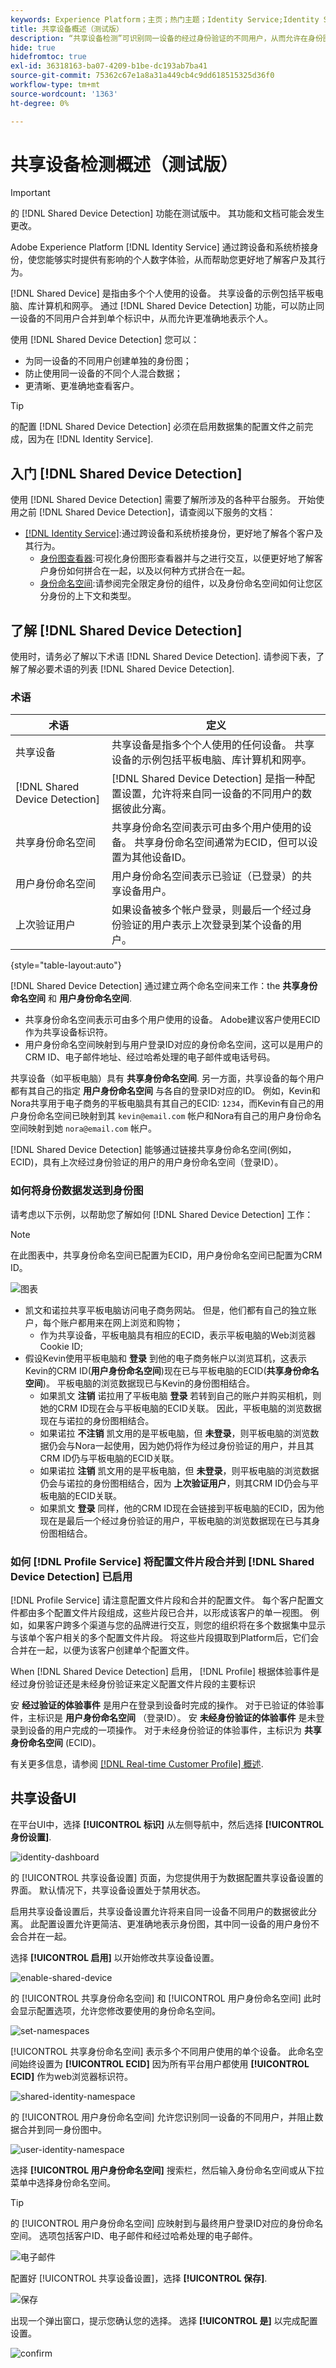 ```yaml
---
keywords: Experience Platform；主页；热门主题；Identity Service;Identity Service；共享设备；共享设备
title: 共享设备概述（测试版）
description: “共享设备检测”可识别同一设备的经过身份验证的不同用户，从而允许在身份图中更准确地表示客户数据
hide: true
hidefromtoc: true
exl-id: 36318163-ba07-4209-b1be-dc193ab7ba41
source-git-commit: 75362c67e1a8a31a449cb4c9dd618515325d36f0
workflow-type: tm+mt
source-wordcount: '1363'
ht-degree: 0%

---
```


# 共享设备检测概述（测试版）

>[!IMPORTANT]
>
>的 [!DNL Shared Device Detection] 功能在测试版中。 其功能和文档可能会发生更改。

Adobe Experience Platform [!DNL Identity Service] 通过跨设备和系统桥接身份，使您能够实时提供有影响的个人数字体验，从而帮助您更好地了解客户及其行为。

[!DNL Shared Device] 是指由多个个人使用的设备。 共享设备的示例包括平板电脑、库计算机和网亭。 通过 [!DNL Shared Device Detection] 功能，可以防止同一设备的不同用户合并到单个标识中，从而允许更准确地表示个人。

使用 [!DNL Shared Device Detection] 您可以：

* 为同一设备的不同用户创建单独的身份图；
* 防止使用同一设备的不同个人混合数据；
* 更清晰、更准确地查看客户。

>[!TIP]
>
>的配置 [!DNL Shared Device Detection] 必须在启用数据集的配置文件之前完成，因为在 [!DNL Identity Service].

## 入门 [!DNL Shared Device Detection]

使用 [!DNL Shared Device Detection] 需要了解所涉及的各种平台服务。 开始使用之前 [!DNL Shared Device Detection]，请查阅以下服务的文档：

* [[!DNL Identity Service]](../home.md):通过跨设备和系统桥接身份，更好地了解各个客户及其行为。
   * [身份图查看器](./identity-graph-viewer.md):可视化身份图形查看器并与之进行交互，以便更好地了解客户身份如何拼合在一起，以及以何种方式拼合在一起。
   * [身份命名空间](../namespaces.md):请参阅完全限定身份的组件，以及身份命名空间如何让您区分身份的上下文和类型。

## 了解 [!DNL Shared Device Detection]

使用时，请务必了解以下术语
[!DNL Shared Device Detection]. 请参阅下表，了解了解必要术语的列表 [!DNL Shared Device Detection].

### 术语

| 术语 | 定义 |
| --- | --- |
| 共享设备 | 共享设备是指多个个人使用的任何设备。 共享设备的示例包括平板电脑、库计算机和网亭。 |
| [!DNL Shared Device Detection] | [!DNL Shared Device Detection] 是指一种配置设置，允许将来自同一设备的不同用户的数据彼此分离。 |
| 共享身份命名空间 | 共享身份命名空间表示可由多个用户使用的设备。 共享身份命名空间通常为ECID，但可以设置为其他设备ID。 |
| 用户身份命名空间 | 用户身份命名空间表示已验证（已登录）的共享设备用户。 |
| 上次验证用户 | 如果设备被多个帐户登录，则最后一个经过身份验证的用户表示上次登录到某个设备的用户。 |

{style=&quot;table-layout:auto&quot;}

[!DNL Shared Device Detection] 通过建立两个命名空间来工作：the **共享身份命名空间** 和 **用户身份命名空间**.

* 共享身份命名空间表示可由多个用户使用的设备。 Adobe建议客户使用ECID作为共享设备标识符。
* 用户身份命名空间映射到与用户登录ID对应的身份命名空间，这可以是用户的CRM ID、电子邮件地址、经过哈希处理的电子邮件或电话号码。

共享设备（如平板电脑）具有 **共享身份命名空间**. 另一方面，共享设备的每个用户都有其自己的指定 **用户身份命名空间** 与各自的登录ID对应的ID。 例如，Kevin和Nora共享用于电子商务的平板电脑具有其自己的ECID: `1234`，而Kevin有自己的用户身份命名空间已映射到其 `kevin@email.com` 帐户和Nora有自己的用户身份命名空间映射到她 `nora@email.com` 帐户。

[!DNL Shared Device Detection] 能够通过链接共享身份命名空间(例如， ECID)，具有上次经过身份验证的用户的用户身份命名空间（登录ID）。

### 如何将身份数据发送到身份图

请考虑以下示例，以帮助您了解如何 [!DNL Shared Device Detection] 工作：

>[!NOTE]
>
>在此图表中，共享身份命名空间已配置为ECID，用户身份命名空间已配置为CRM ID。

![图表](../images/shared-device/diagram.png)

* 凯文和诺拉共享平板电脑访问电子商务网站。 但是，他们都有自己的独立账户，每个账户都用来在网上浏览和购物；
   * 作为共享设备，平板电脑具有相应的ECID，表示平板电脑的Web浏览器Cookie ID;
* 假设Kevin使用平板电脑和 **登录** 到他的电子商务帐户以浏览耳机，这表示Kevin的CRM ID(**用户身份命名空间**)现在已与平板电脑的ECID(**共享身份命名空间**)。 平板电脑的浏览数据现已与Kevin的身份图相结合。
   * 如果凯文 **注销** 诺拉用了平板电脑 **登录** 若转到自己的账户并购买相机，则她的CRM ID现在会与平板电脑的ECID关联。 因此，平板电脑的浏览数据现在与诺拉的身份图相结合。
   * 如果诺拉 **不注销** 凯文用的是平板电脑，但 **未登录**，则平板电脑的浏览数据仍会与Nora一起使用，因为她仍将作为经过身份验证的用户，并且其CRM ID仍与平板电脑的ECID关联。
   * 如果诺拉 **注销** 凯文用的是平板电脑，但 **未登录**，则平板电脑的浏览数据仍会与诺拉的身份图相结合，因为 **上次验证用户**，则其CRM ID仍会与平板电脑的ECID关联。
   * 如果凯文 **登录** 同样，他的CRM ID现在会链接到平板电脑的ECID，因为他现在是最后一个经过身份验证的用户，平板电脑的浏览数据现在已与其身份图相结合。

### 如何 [!DNL Profile Service] 将配置文件片段合并到 [!DNL Shared Device Detection] 已启用

[!DNL Profile Service] 请注意配置文件片段和合并的配置文件。 每个客户配置文件都由多个配置文件片段组成，这些片段已合并，以形成该客户的单一视图。 例如，如果客户跨多个渠道与您的品牌进行交互，则您的组织将在多个数据集中显示与该单个客户相关的多个配置文件片段。 将这些片段摄取到Platform后，它们会合并在一起，以便为该客户创建单个配置文件。

When [!DNL Shared Device Detection] 启用， [!DNL Profile] 根据体验事件是经过身份验证还是未经身份验证来定义配置文件片段的主要标识

安 **经过验证的体验事件** 是用户在登录到设备时完成的操作。 对于已验证的体验事件，主标识是 **用户身份命名空间** （登录ID）。 安 **未经身份验证的体验事件** 是未登录到设备的用户完成的一项操作。 对于未经身份验证的体验事件，主标识为 **共享身份命名空间** (ECID)。

有关更多信息，请参阅  [[!DNL Real-time Customer Profile] 概述](../../profile/home.md).

## 共享设备UI

在平台UI中，选择 **[!UICONTROL 标识]** 从左侧导航中，然后选择 **[!UICONTROL 身份设置]**.

![identity-dashboard](../images/shared-device/identity-dashboard.png)

的 [!UICONTROL 共享设备设置] 页面，为您提供用于为数据配置共享设备设置的界面。 默认情况下，共享设备设置处于禁用状态。

启用共享设备设置后，共享设备设置允许将来自同一设备不同用户的数据彼此分离。 此配置设置允许更简洁、更准确地表示身份图，其中同一设备的用户身份不会合并在一起。

选择 **[!UICONTROL 启用]** 以开始修改共享设备设置。

![enable-shared-device](../images/shared-device/enable-shared-device.png)

的 [!UICONTROL 共享身份命名空间] 和 [!UICONTROL 用户身份命名空间] 此时会显示配置选项，允许您修改要使用的身份命名空间。

![set-namespaces](../images/shared-device/set-namespaces.png)

[!UICONTROL 共享身份命名空间] 表示多个不同用户使用的单个设备。 此命名空间始终设置为 **[!UICONTROL ECID]** 因为所有平台用户都使用 **[!UICONTROL ECID]** 作为web浏览器标识符。

![shared-identity-namespace](../images/shared-device/shared-identity-namespace.png)

的 [!UICONTROL 用户身份命名空间] 允许您识别同一设备的不同用户，并阻止数据合并到同一身份图中。

![user-identity-namespace](../images/shared-device/user-identity-namespace.png)

选择 **[!UICONTROL 用户身份命名空间]** 搜索栏，然后输入身份命名空间或从下拉菜单中选择身份命名空间。

>[!TIP]
>
>的 [!UICONTROL 用户身份命名空间] 应映射到与最终用户登录ID对应的身份命名空间。 选项包括客户ID、电子邮件和经过哈希处理的电子邮件。

![电子邮件](../images/shared-device/emails.png)

配置好 [!UICONTROL 共享设备设置]，选择 **[!UICONTROL 保存]**.

![保存](../images/shared-device/save.png)

出现一个弹出窗口，提示您确认您的选择。 选择 **[!UICONTROL 是]** 以完成配置设置。

![confirm](../images/shared-device/confirm.png)
